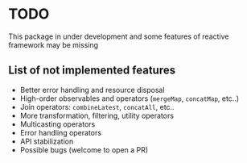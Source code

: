 # TODO

This package in under development and some features of reactive framework may be missing

## List of not implemented features

- Better error handling and resource disposal
- High-order observables and operators (`mergeMap`, `concatMap`, etc..)
- Join operators: `combineLatest`, `concatAll`, etc..
- More transformation, filtering, utility operators
- Multicasting operators
- Error handling operators
- API stabilization 
- Possible bugs (welcome to open a PR)
